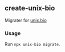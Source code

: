 ## create-unix-bio

  Migrater for [unix.bio](https://github.com/unix/unix.bio)

### Usage

Run `npx unix-bio migrate`.

